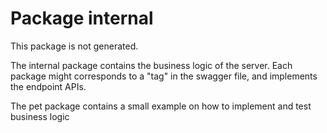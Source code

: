 # Package internal

This package is not generated.

The internal package contains the business logic of the server.
Each package might corresponds to a "tag" in the swagger file, and implements the endpoint APIs.

The pet package contains a small example on how to implement and test business logic
